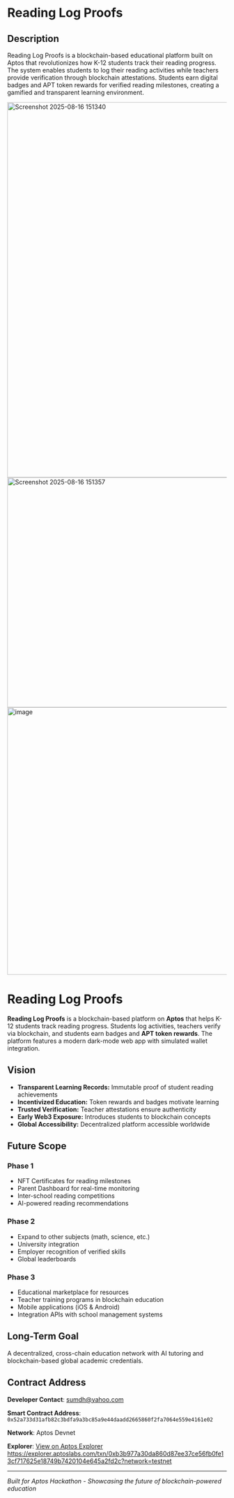 # Reading Log Proofs

## Description

Reading Log Proofs is a blockchain-based educational platform built on Aptos that revolutionizes how K-12 students track their reading progress. The system enables students to log their reading activities while teachers provide verification through blockchain attestations. Students earn digital badges and APT token rewards for verified reading milestones, creating a gamified and transparent learning environment.



<img width="1337" height="860" alt="Screenshot 2025-08-16 151340" src="https://github.com/user-attachments/assets/f1ffb85b-5047-4671-acaf-25a6049e2d1f" />
<img width="1291" height="527" alt="Screenshot 2025-08-16 151357" src="https://github.com/user-attachments/assets/b89c24e6-6f68-4161-bb39-0169b39f9981" />
<img width="1050" height="613" alt="image" src="https://github.com/user-attachments/assets/0e5b0cdb-2e97-4d8c-abbd-ff0ff8c3a5f0" />


# Reading Log Proofs

**Reading Log Proofs** is a blockchain-based platform on **Aptos** that helps K-12 students track reading progress. Students log activities, teachers verify via blockchain, and students earn badges and **APT token rewards**. The platform features a modern dark-mode web app with simulated wallet integration.

## Vision
- **Transparent Learning Records:** Immutable proof of student reading achievements  
- **Incentivized Education:** Token rewards and badges motivate learning  
- **Trusted Verification:** Teacher attestations ensure authenticity  
- **Early Web3 Exposure:** Introduces students to blockchain concepts  
- **Global Accessibility:** Decentralized platform accessible worldwide  

## Future Scope
### Phase 1
- NFT Certificates for reading milestones  
- Parent Dashboard for real-time monitoring  
- Inter-school reading competitions  
- AI-powered reading recommendations  

### Phase 2
- Expand to other subjects (math, science, etc.)  
- University integration  
- Employer recognition of verified skills  
- Global leaderboards  

### Phase 3
- Educational marketplace for resources  
- Teacher training programs in blockchain education  
- Mobile applications (iOS & Android)  
- Integration APIs with school management systems  

## Long-Term Goal
A decentralized, cross-chain education network with AI tutoring and blockchain-based global academic credentials.


## Contract Address

**Developer Contact**: sumdh@yahoo.com

**Smart Contract Address**: `0x52a733d31afb82c3bdfa9a3bc85a9e44daadd2665860f2fa7064e559e4161e02`

**Network**: Aptos Devnet

**Explorer**: [View on Aptos Explorer]((https://explorer.aptoslabs.com/txn/0xb3b977a30da860d87ee37ce56fb0fe13cf717625e18749b7420104e645a2fd2c?network=testnet))
https://explorer.aptoslabs.com/txn/0xb3b977a30da860d87ee37ce56fb0fe13cf717625e18749b7420104e645a2fd2c?network=testnet

---

*Built for Aptos Hackathon - Showcasing the future of blockchain-powered education*
